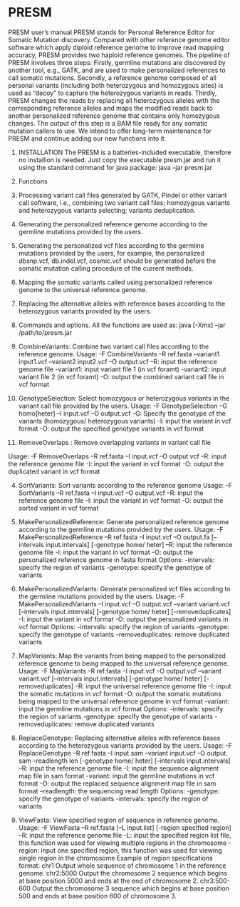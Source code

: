 # PRESM
PRESM user’s manual
PRESM stands for Personal Reference Editor for Somatic Mutation discovery. Compared with other reference genome editor software which apply diploid reference genome to improve read mapping accuracy, PRESM provides two haploid reference genomes. The pipeline of PRESM involves three steps: Firstly, germline mutations are discovered by another tool, e.g., GATK, and are used to make personalized references to call somatic mutations. Secondly, a reference genome composed of all personal variants (including both heterozygous and homozygous sites) is used as “decoy” to capture the heterozygous variants in reads. Thirdly, PRESM changes the reads by replacing all heterozygous alleles with the corresponding reference alleles and maps the modified reads back to another personalized reference genome that contains only homozygous changes. The output of this step is a BAM file ready for any somatic mutation callers to use. We intend to offer long-term maintenance for PRESM and continue adding our new functions into it.
1.	INSTALLATION
The PRESM is a batteries-included executable, therefore no installion is needed. Just copy the executable presm.jar and run it using the standard command for java package:
java –jar presm.jar
2.	Functions
1.	Processing variant call files generated by GATK, Pindel or other variant call software, i.e., combining two variant call files; homozygous variants and heterozygous variants selecting; variants deduplication.
2.	Generating the personalized reference genome according to the germline mutations provided by the users.
3.	Generating the personalized vcf files according to the germline mutations provided by the users, for example, the personalized dbsnp.vcf, db.indel.vcf, cosmic.vcf should be generated before the somatic mutation calling procedure of the current methods.
4.	Mapping the somatic variants called using personalized reference genome to the universal reference genome.
5.	Replacing the alternative alleles with reference bases according to the heterozygous variants provided by the users. 

3.	Commands and options.
All the functions are used as:
java [-Xmx] –jar /path/to/presm.jar <options>
1.	CombineVariants: Combine two variant call files according to the reference genome.
Usage: -F CombineVariants –R ref.fasta –variant1 input1.vcf –variant2 input2.vcf –O output.vcf
–R: input the reference genome file
-variant1: input variant file 1 (in vcf foramt)
-variant2: input variant file 2 (in vcf foramt)
-O: output the combined variant call file in vcf format

2.	GenotypeSelection: Select homozygous or heterozygous variants in the variant call file provided by the users.
Usage: -F GenotypeSelection –G homo[heter] –I input.vcf –O output.vcf
-G: Specify the genotype of the variants (homozygous/ heterozygous variants)
-I: input the variant in vcf format
-O: output the specified genotype variants in vcf format
3.	RemoveOverlaps : Remove overlapping variants in variant call file

Usage: -F RemoveOverlaps –R ref.fasta –I input.vcf –O output.vcf
–R: input the reference genome file
-I: input the variant in vcf format
-O: output the duplicated variant in vcf format

4.	SortVariants: Sort variants according to the reference genome
Usage: -F SortVariants –R ref.fasta –I input.vcf –O output.vcf
–R: input the reference genome file
-I: input the variant in vcf format
-O: output the sorted variant in vcf format

5.	MakePersonalizedReference: Generate personalized reference genome according to the germline mutations provided by the users. 
Usage: -F MakePersonalizedReference –R ref.fasta –I input.vcf –O output.fa [–intervals input.intervals] [-genotype home/ heter]
–R: input the reference genome file
-I: input the variant in vcf format
-O: output the personalized reference genome in fasta format
Options: 
-intervals: specify the region of variants 
-genotype: specify the genotype of variants

6.	MakePersonalizedVariants: Generate personalized vcf files according to the germline mutations provided by the users. 
Usage: -F MakePersonalizedVariants –I input.vcf –O output.vcf –variant variant.vcf [–intervals input.intervals] [-genotype home/ heter] [-removeduplicates]
-I: input the variant in vcf format
-O: output the personalized variants in vcf format
Options: 
-intervals: specify the region of variants 
-genotype: specify the genotype of variants
-removeduplicates: remove duplicated variants

7.	MapVariants: Map the variants from being mapped to the personalized reference genome to being mapped to the universal reference genome.
Usage: -F MapVariants –R ref.fasta –I input.vcf –O output.vcf –variant variant.vcf [–intervals input.intervals] [-genotype home/ heter] [-removeduplicates]
–R: input the universal reference genome file
-I: input the somatic mutations in vcf format
-O: output the somatic mutations being mapped to the universal reference genome in vcf format
-variant: input the germline mutations in vcf format 
Options: 
-intervals: specify the region of variants 
-genotype: specify the genotype of variants
-removeduplicates: remove duplicated variants

8.	ReplaceGenotype: Replacing alternative alleles with reference bases according to the heterozygous variants provided by the users. 
Usage: -F ReplaceGenotype –R ref.fasta –I input.sam –variant input.vcf –O output. sam –readlength len [-genotype home/ heter] [–intervals input.intervals]
–R: input the reference genome file
-I: input the sequence alignment map file in sam format
-variant: input the germline mutations in vcf format
-O: output the replaced sequence alignment map file in sam format
–readlength: the sequencing read length
Options: 
-genotype: specify the genotype of variants
-intervals: specify the region of variants

9.	ViewFasta: View specified region of sequence in reference genome.
Usage: -F ViewFasta –R ref.fasta [–L input.list] [-region specified region]
–R: input the reference genome file
-L: input the specified region list file, this function was used for viewing multiple regions in the chromosome
-region: input one specified region, this function was used for viewing single region in the chromosome
Example of region specifications format:
chr1          Output whole sequence of chromosome 1 in the reference genome.
chr2:5000     Output the chromosome 2 sequence which begins at base position 5000 and ends at the end of chromosome 2.
chr3:500-600   Output the chromosome 3 sequence which begins at base position 500 and ends at base position 600 of chromosome 3.
